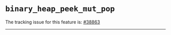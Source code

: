 # `binary_heap_peek_mut_pop`

The tracking issue for this feature is: [#38863]

[#38863]: https://github.com/rust-lang/rust/issues/38863

------------------------
